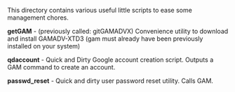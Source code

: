 This directory contains various useful little scripts to ease some management chores.

**getGAM** - (previously called: gitGAMADVX) Convenience utility to download and install GAMADV-XTD3 (gam must already have been previously installed on your system)

**qdaccount** - Quick and Dirty Google account creation script. Outputs a GAM command to create an account.

**passwd_reset** - Quick and dirty user password reset utility.  Calls GAM.

